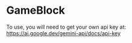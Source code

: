 # GameBlock

To use, you will need to get your own api key at:
https://ai.google.dev/gemini-api/docs/api-key
